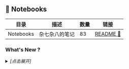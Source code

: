 ## :notebook: Notebooks

| 目录 | 描述 | 数量 | 链接 |
| --- | --- | --- | --- |
| Notebooks | 杂七杂八的笔记 | 83 | [README :link:](<README.md>) |
### What's New ?

<details><summary><em>[点击展开]</em></summary>
<br>

- 2024-03-06 [README.md](<README.md>)
- 2024-03-06 [Deep Learning Tuning Playbook.md](<炼丹/Deep Learning Tuning Playbook.md>)
- 2024-02-22 [README.md](<pybind11/README.md>)
- 2024-02-22 [README.md](<Cpp/Google/benchmark/README.md>)
- 2024-02-19 [用户指南.md](<Cpp/Google/benchmark/用户指南.md>)
- 2024-02-19 [Benchmark.md](<Cpp/Folly/Benchmark.md>)
- 2024-02-19 [随笔.md](<Python/随笔.md>)
- 2024-02-18 [README.md](<Cpp/Folly/README.md>)
- 2024-02-18 [笔记.md](<Qt/Notebooks/笔记.md>)
- 2024-02-07 [TensorRT Developer Guide.md](<Nvidia/TensorRT/TensorRT Developer Guide.md>)
- 2024-01-05 [The Property System.md](<Qt/Qt Core/The Property System.md>)
- 2024-01-05 [MetricType and distances.md](<FeatureSearch/faiss/MetricType and distances.md>)
- 2024-01-05 [Faiss building blocks-clustering, PCA, quantization.md](<FeatureSearch/faiss/Faiss building blocks-clustering, PCA, quantization.md>)
- 2023-12-06 [Running on GPUs.md](<FeatureSearch/faiss/Running on GPUs.md>)
- 2023-12-06 [Faster search.md](<FeatureSearch/faiss/Faster search.md>)
- 2023-12-06 [Windows编译faiss.md](<FeatureSearch/faiss/Windows编译faiss.md>)
- 2023-11-30 [Faiss-Home.md](<FeatureSearch/faiss/Faiss-Home.md>)
- 2023-11-30 [Lower memory footprint.md](<FeatureSearch/faiss/Lower memory footprint.md>)
- 2023-11-30 [Getting started.md](<FeatureSearch/faiss/Getting started.md>)
- 2023-11-30 [Installing Faiss.md](<FeatureSearch/faiss/Installing Faiss.md>)
- 2023-11-24 [CUDA C++ Programming Guide.md](<Nvidia/CUDA/CUDA C++ Programming Guide.md>)
- 2023-11-21 [经验之谈.md](<Nvidia/TensorRT/经验之谈.md>)
- 2023-11-16 [PatchCore使用指南.md](<AnomalyDetection/PatchCore使用指南.md>)
- 2023-11-14 [Introduction.md](<opencv/官方教程/Introduction.md>)
- 2023-10-23 [Signals & Slots.md](<Qt/Qt Core/Signals & Slots.md>)
- 2023-10-17 [机器学习术语表.md](<Misc/机器学习术语表.md>)
- 2023-09-13 [Installing the library.md](<pybind11/THE BASICS/Installing the library.md>)
- 2023-09-07 [C API (dlpack.h).md](<DataStructure/C API (dlpack.h).md>)
- 2023-09-07 [Welcome to DLPack’s documentation!.md](<DataStructure/Welcome to DLPack’s documentation!.md>)
- 2023-08-31 [Modern History of Object Recognition Infographic.md](<Detection/Modern History of Object Recognition Infographic.md>)
- 2023-08-14 [Object-Detection-Metrics.md](<Detection/Object-Detection-Metrics.md>)
- 2023-08-14 [Writing QML Extensions with C++.md](<Qt/Qt QML/Writing QML Extensions with C++.md>)
- 2023-08-14 [Using C++ Models with Qt Quick Views.md](<Qt/Qt QML/Using C++ Models with Qt Quick Views.md>)
- 2023-08-14 [Overview - QML and C++ Integration.md](<Qt/Qt QML/Overview - QML and C++ Integration.md>)
- 2023-08-14 [Models and Views in Qt Quick.md](<Qt/Qt QML/Models and Views in Qt Quick.md>)
- 2023-08-14 [Creating C++ Plugins for QML.md](<Qt/Qt QML/Creating C++ Plugins for QML.md>)
- 2023-08-14 [The Meta-Object System.md](<Qt/Qt Core/The Meta-Object System.md>)
- 2023-06-14 [Object Trees & Ownership.md](<Qt/Qt Core/Object Trees & Ownership.md>)
- 2023-06-14 [Model View Programming.md](<Qt/Qt Widgets/Model View Programming.md>)
- 2023-06-14 [README.md](<StableDiffusion/extensions/dreambooth/README.md>)
- 2023-06-14 [README.md](<Qt/README.md>)
- 2023-06-14 [QGraphicsItem Class.md](<Qt/Qt Widgets/QGraphicsItem Class.md>)
- 2023-06-14 [Graphics View Framework.md](<Qt/Qt Widgets/Graphics View Framework.md>)
- 2023-06-14 [Drag and Drop Robot Example.md](<Qt/Qt Widgets/Drag and Drop Robot Example.md>)
- 2023-06-14 [Diagram Scene Example.md](<Qt/Qt Widgets/Diagram Scene Example.md>)
- 2023-06-14 [Signal and Handler Event System.md](<Qt/Qt QML/Signal and Handler Event System.md>)
- 2023-06-14 [Dynamic QML Object Creation from JavaScript.md](<Qt/Qt QML/Dynamic QML Object Creation from JavaScript.md>)
- 2023-06-14 [Qt Core.md](<Qt/Qt Core/Qt Core.md>)
- 2023-06-14 [README.md](<Nvidia/CUDA/README.md>)
- 2023-06-14 [CUDA C++ Best Practices Guide.md](<Nvidia/CUDA/CUDA C++ Best Practices Guide.md>)
- 2023-04-27 [Stable Diffusion webui 笔记.md](<StableDiffusion/Stable Diffusion webui 笔记.md>)
- 2023-04-23 [dreambooth插件.md](<StableDiffusion/dreambooth插件.md>)
- 2023-04-23 [Training Stable Diffusion with Dreambooth using Diffusers.md](<StableDiffusion/huggingface博客/Training Stable Diffusion with Dreambooth using Diffusers.md>)
- 2023-04-23 [How to use Dreambooth to put anything in Stable Diffusion.md](<StableDiffusion/stable-diffusion-art博客/How to use Dreambooth to put anything in Stable Diffusion.md>)
- 2023-04-23 [What is a hypernetwork in Stable Diffusion.md](<StableDiffusion/stable-diffusion-art博客/What is a hypernetwork in Stable Diffusion.md>)
- 2023-04-23 [Hypernetwork Style Training, a tiny guide.md](<StableDiffusion/stable-diffusion-art博客/Hypernetwork Style Training, a tiny guide.md>)
- 2023-04-23 [git常用命令.md](<Git/git常用命令.md>)
- 2023-04-23 [Git Graph使用指北.md](<Git/Git Graph使用指北.md>)
- 2023-04-17 [什么是gRPC.md](<Serving/grpc/什么是gRPC.md>)
- 2023-04-17 [快速入门.md](<Serving/grpc/python/快速入门.md>)
- 2023-04-17 [README.md](<Serving/grpc/README.md>)
- 2023-04-17 [基础教程.md](<Serving/grpc/python/基础教程.md>)
- 2023-04-17 [README.md](<OpenMMLab/README.md>)
- 2023-04-17 [mmseg自定义模型.md](<OpenMMLab/mmseg自定义模型.md>)
- 2023-04-17 [mmseg自定义数据训练SwinTransformer.md](<OpenMMLab/mmseg自定义数据训练SwinTransformer.md>)
- 2023-04-17 [mmseg自定义数据训练.md](<OpenMMLab/mmseg自定义数据训练.md>)
- 2023-04-17 [mmseg train SwinTransformer on custon dataset.md](<OpenMMLab/mmseg train SwinTransformer on custon dataset.md>)
- 2023-04-17 [mmdet自定义数据训练.md](<OpenMMLab/mmdet自定义数据训练.md>)
- 2023-04-17 [github的latex公式的一些注意事项.md](<Git/github的latex公式的一些注意事项.md>)
- 2023-04-17 [ReLU的inplace影响.md](<Misc/ReLU的inplace影响.md>)
- 2023-04-17 [StyleGAN3编码图像.md](<GAN/StyleGAN3编码图像.md>)
- 2023-04-17 [DatasetGAN使用指北.md](<GAN/DatasetGAN使用指北.md>)
- 2023-04-17 [Barbershop替换发型指北.md](<GAN/Barbershop替换发型指北.md>)
- 2023-04-17 [Windows编译libtensorflow.md](<Env/Windows编译libtensorflow.md>)
- 2023-04-17 [libtorch编译.md](<Env/libtorch编译.md>)
- 2023-04-17 [libtensorflow编译.md](<Env/libtensorflow编译.md>)
- 2023-04-17 [gcc&g++安装.md](<Env/gcc&g++安装.md>)
- 2023-04-17 [README.md](<Env/README.md>)
- 2023-04-17 [NVIDIA驱动&CUDA&CUDNN安装.md](<Env/NVIDIA驱动&CUDA&CUDNN安装.md>)
- 2023-04-17 [coco_api_detection_example.ipynb](<Detection/examples/coco_api_detection_example.ipynb>)
- 2023-04-17 [DataFormat.md](<Detection/DataFormat.md>)
- 2023-04-17 [卷积池化等算子输出尺寸计算.md](<Classification/卷积池化等算子输出尺寸计算.md>)
- 2023-04-17 [git基本工作流程.md](<Git/git基本工作流程.md>)

</details>

